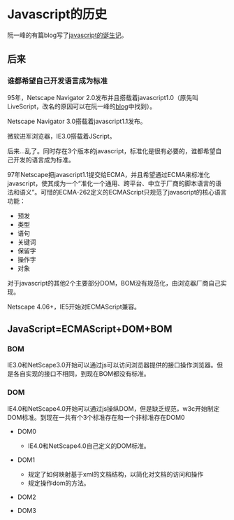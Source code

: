 # Javascript的历史

阮一峰的有篇blog写了[javascript的诞生记](http://www.ruanyifeng.com/blog/2011/06/birth_of_javascript.html)。

## 后来

### 谁都希望自己开发语言成为标准

95年，Netscape Navigator 2.0发布并且搭载着javascript1.0（原先叫LiveScript，改名的原因可以在阮一峰的[blog](http://www.ruanyifeng.com/blog/2011/06/birth_of_javascript.html)中找到）。

Netscape Navigator 3.0搭载着javascript1.1发布。

微软进军浏览器，IE3.0搭载着JScript。

后来...乱了。同时存在3个版本的javascript，标准化是很有必要的，谁都希望自己开发的语言成为标准。

97年Netscape把javascript1.1提交给ECMA，并且希望通过ECMA来标准化javascript，使其成为一个“准化一个通用、跨平台、中立于厂商的脚本语言的语法和语义”。可惜的ECMA-262定义的ECMAScript只规范了javascript的核心语言功能：

* 预发
* 类型
* 语句
* 关键词
* 保留字
* 操作字
* 对象

对于javascript的其他2个主要部分DOM，BOM没有规范化，由浏览器厂商自己实现。

Netscape 4.06+，IE5开始对ECMAScript兼容。

## JavaScript=ECMAScript+DOM+BOM

### BOM

IE3.0和NetScape3.0开始可以通过js可以访问浏览器提供的接口操作浏览器。但是各自实现的接口不相同，到现在BOM都没有标准。

### DOM
IE4.0和NetScape4.0开始可以通过js操纵DOM，但是缺乏规范，w3c开始制定DOM标准。到现在一共有个3个标准存在和一个非标准存在DOM0

* DOM0

	* IE4.0和NetScape4.0自己定义的DOM标准。

* DOM1
	* 规定了如何映射基于xml的文档结构，以简化对文档的访问和操作
	* 规定操作dom的方法。

* DOM2
		

* DOM3
	